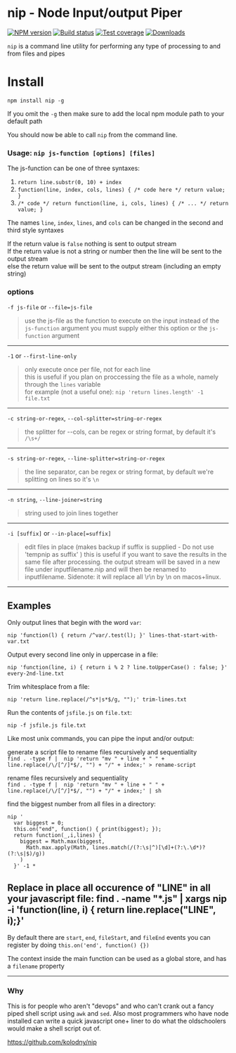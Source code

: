 # nip - Node Input/output Piper

[![NPM version][npm-image]][npm-url]
[![Build status][travis-image]][travis-url]
[![Test coverage][coveralls-image]][coveralls-url]
[![Downloads][downloads-image]][downloads-url]

`nip` is a command line utility for performing any type of processing to and from files and pipes

# Install

    npm install nip -g
    
If you omit the `-g` then make sure to add the local npm module path to your default path

You should now be able to call `nip` from the command line.

### Usage: `nip js-function [options] [files]`

The js-function can be one of three syntaxes:

1. `return line.substr(0, 10) + index`
2. `function(line, index, cols, lines) { /* code here */ return value; }`
3. `/* code */ return function(line, i, cols, lines) { /* ... */ return value; }`

The names `line`, `index`, `lines`, and `cols` can be changed in the second and third style syntaxes

If the return value is `false` nothing is sent to output stream  
If the return value is not a string or number then the line will be sent to the output stream  
else the return value will be sent to the output stream (including an empty string)

### options

`-f js-file` or  `--file=js-file`
>use the js-file as the function to execute on the input instead of the `js-function` argument
you must supply either this option or the `js-function` argument

----

`-1` or `--first-line-only`
>only execute once per file, not for each line  
this is useful if you plan on proccessing the file as a whole, namely through the `lines` variable  
for example (not a useful one): `nip 'return lines.length' -1 file.txt`


----

`-c string-or-regex`, `--col-splitter=string-or-regex`
>the splitter for --cols, can be regex or string format, by default it's `/\s+/`

----

`-s string-or-regex`, `--line-splitter=string-or-regex`
>the line separator, can be regex or string format, by default we're splitting on lines so it's `\n`

---

`-n string`, `--line-joiner=string`
>string used to join lines together

---

`-i [suffix]` or `--in-place[=suffix]`
>edit files in place (makes backup if suffix is supplied - Do not use 'tempnip as suffix' )
this is useful if you want to save the results in the same file after processing.
the output stream will be saved in a new file under inputfilename.nip and will then be renamed to inputfilename.
Sidenote: it will replace all \r\n by \n on macos+linux.

---

## Examples

Only output lines that begin with the word `var`:
```    
nip 'function(l) { return /^var/.test(l); }' lines-that-start-with-var.txt
```

Output every second line only in uppercase in a file:

```
nip 'function(line, i) { return i % 2 ? line.toUpperCase() : false; }' every-2nd-line.txt
```

Trim whitesplace from a file:

```
nip 'return line.replace(/^s*|s*$/g, "");' trim-lines.txt
```

Run the contents of `jsfile.js` on `file.txt`:

```
nip -f jsfile.js file.txt
```

Like most unix commands, you can pipe the input and/or output:

generate a script file to rename files recursively and sequentiality  
`find . -type f |  nip 'return "mv " + line + " " + line.replace(/\/[^/]*$/, "") + "/" + index;' > rename-script`

rename files recursively and sequentiality  
`find . -type f |  nip 'return "mv " + line + " " + line.replace(/\/[^/]*$/, "") + "/" + index;' | sh`

find the biggest number from all files in a directory:

    nip '
      var biggest = 0;
      this.on("end", function() { print(biggest); });
      return function(_,i,lines) {
        biggest = Math.max(biggest,
          Math.max.apply(Math, lines.match(/(?:\s|^)[\d]+(?:\.\d*)?(?:\s|$)/g))
        )
      }' -1 *

Replace in place all occurence of "__LINE__" in all your javascript file:
find . -name "*.js" | xargs nip -i 'function(line, i) { return line.replace("__LINE__", i);}'
---

By default there are `start`, `end`, `fileStart`, and `fileEnd` events you can register by doing `this.on('end', function() {})`

The context inside the main function can be used as a global store, and has a `filename` property

---

### Why
This is for people who aren't "devops" and who can't crank out a fancy piped shell script using `awk` and `sed`. Also most programmers who have node installed can write a quick javascript one+ liner to do what the oldschoolers would make a shell script out of.

https://github.com/kolodny/nip


[npm-image]: https://img.shields.io/npm/v/nip.svg?style=flat-square
[npm-url]: https://npmjs.org/package/nip
[travis-image]: https://img.shields.io/travis/kolodny/nip.svg?style=flat-square
[travis-url]: https://travis-ci.org/kolodny/nip
[coveralls-image]: https://img.shields.io/coveralls/kolodny/nip.svg?style=flat-square
[coveralls-url]: https://coveralls.io/r/kolodny/nip
[downloads-image]: http://img.shields.io/npm/dm/nip.svg?style=flat-square
[downloads-url]: https://npmjs.org/package/nip
